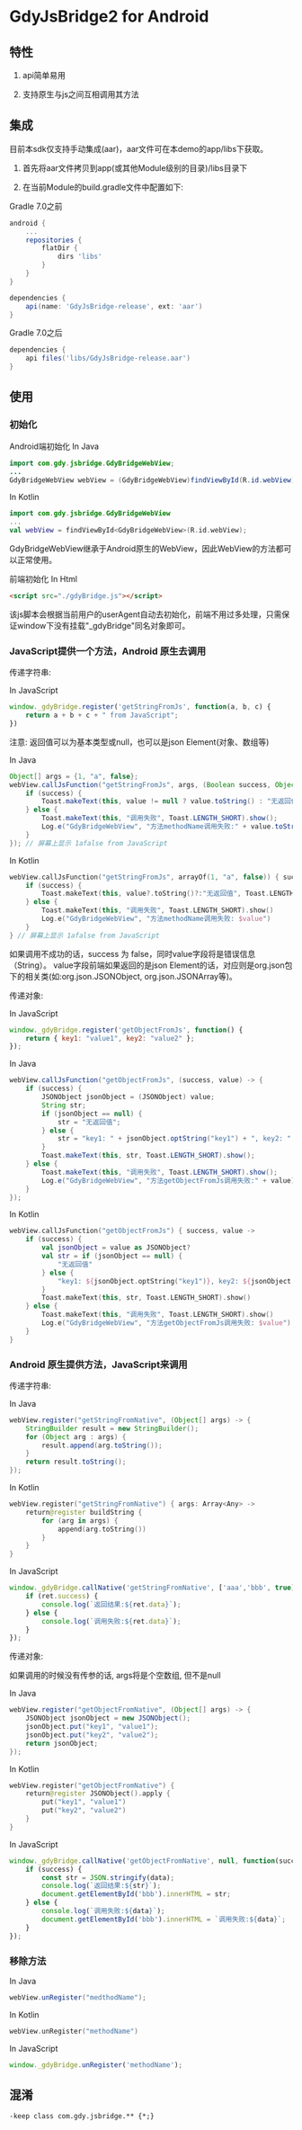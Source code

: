 # GdyJsBridge2 for Android

## 特性

1. api简单易用

2. 支持原生与js之间互相调用其方法

## 集成

目前本sdk仅支持手动集成(aar)，aar文件可在本demo的app/libs下获取。

1. 首先将aar文件拷贝到app(或其他Module级别的目录)/libs目录下

2. 在当前Module的build.gradle文件中配置如下:

Gradle 7.0之前

```groovy
android {
	...
	repositories {
		flatDir {
			dirs 'libs'
		}
	}
}

dependencies {
	api(name: 'GdyJsBridge-release', ext: 'aar')
}

```

Gradle 7.0之后
```groovy
dependencies {
	api files('libs/GdyJsBridge-release.aar')
}
```

## 使用

### 初始化

Android端初始化
In Java
```java
import com.gdy.jsbridge.GdyBridgeWebView;
...
GdyBridgeWebView webView = (GdyBridgeWebView)findViewById(R.id.webView);
```

In Kotlin
```kotlin
import com.gdy.jsbridge.GdyBridgeWebView
...
val webView = findViewById<GdyBridgeWebView>(R.id.webView);
```
GdyBridgeWebView继承于Android原生的WebView，因此WebView的方法都可以正常使用。

前端初始化
In Html
```html
<script src="./gdyBridge.js"></script>
```
该js脚本会根据当前用户的userAgent自动去初始化，前端不用过多处理，只需保证window下没有挂载"\_gdyBridge"同名对象即可。


### JavaScript提供一个方法，Android 原生去调用

传递字符串:

In JavaScript
```javascript
window._gdyBridge.register('getStringFromJs', function(a, b, c) {
	return a + b + c + " from JavaScript";
})
```
注意: 返回值可以为基本类型或null，也可以是json Element(对象、数组等)

In Java
```java
Object[] args = {1, "a", false};
webView.callJsFunction("getStringFromJs", args, (Boolean success, Object value) -> {
	if (success) {
		Toast.makeText(this, value != null ? value.toString() : "无返回值", Toast.LENGTH_SHORT).show();
	} else {
		Toast.makeText(this, "调用失败", Toast.LENGTH_SHORT).show();
		Log.e("GdyBridgeWebView", "方法methodName调用失败:" + value.toString());
	}
}); // 屏幕上显示 1afalse from JavaScript
```

In Kotlin
```kotlin
webView.callJsFunction("getStringFromJs", arrayOf(1, "a", false)) { success: Boolean, value: Any? ->
	if (success) {
		Toast.makeText(this, value?.toString()?:"无返回值", Toast.LENGTH_SHORT).show()
	} else {
		Toast.makeText(this, "调用失败", Toast.LENGTH_SHORT).show()
		Log.e("GdyBridgeWebView", "方法methodName调用失败: $value")
	}
} // 屏幕上显示 1afalse from JavaScript
```
如果调用不成功的话，success 为 false，同时value字段将是错误信息（String）。
value字段前端如果返回的是json Element的话，对应则是org.json包下的相关类(如:org.json.JSONObject, org.json.JSONArray等)。

传递对象:

In JavaScript 
```javascript
window._gdyBridge.register('getObjectFromJs', function() {
	return { key1: "value1", key2: "value2" };
});
```

In Java
```java
webView.callJsFunction("getObjectFromJs", (success, value) -> {
	if (success) {
		JSONObject jsonObject = (JSONObject) value;
		String str;
		if (jsonObject == null) {
			str = "无返回值";
		} else {
			str = "key1: " + jsonObject.optString("key1") + ", key2: " + jsonObject.optString("key2");
		}
		Toast.makeText(this, str, Toast.LENGTH_SHORT).show();
	} else {
		Toast.makeText(this, "调用失败", Toast.LENGTH_SHORT).show();
		Log.e("GdyBridgeWebView", "方法getObjectFromJs调用失败:" + value);
	}
});
```

In Kotlin
```kotlin
webView.callJsFunction("getObjectFromJs") { success, value ->
	if (success) {
		val jsonObject = value as JSONObject?
		val str = if (jsonObject == null) {
			"无返回值"
		} else {
			"key1: ${jsonObject.optString("key1")}, key2: ${jsonObject.optString("key2")}"
		}
		Toast.makeText(this, str, Toast.LENGTH_SHORT).show()
	} else {
		Toast.makeText(this, "调用失败", Toast.LENGTH_SHORT).show()
		Log.e("GdyBridgeWebView", "方法getObjectFromJs调用失败: $value")
	}
}
```

### Android 原生提供方法，JavaScript来调用

传递字符串:

In Java
```java
webView.register("getStringFromNative", (Object[] args) -> {
	StringBuilder result = new StringBuilder();
	for (Object arg : args) {
		result.append(arg.toString());
	}
	return result.toString();
});
```

In Kotlin
```kotlin
webView.register("getStringFromNative") { args: Array<Any> -> 
	return@register buildString {
		for (arg in args) {
			append(arg.toString())
		}
	}
}
```

In JavaScript
```javascript
window._gdyBridge.callNative('getStringFromNative', ['aaa','bbb', true], function(ret) {
	if (ret.success) {
		console.log(`返回结果:${ret.data}`);
	} else {
		console.log(`调用失败:${ret.data}`);
	}
});
```

传递对象:

如果调用的时候没有传参的话, args将是个空数组, 但不是null

In Java
```java
webView.register("getObjectFromNative", (Object[] args) -> {
	JSONObject jsonObject = new JSONObject();
	jsonObject.put("key1", "value1");
	jsonObject.put("key2", "value2");
	return jsonObject;
});
```

In Kotlin
```kotlin
webView.register("getObjectFromNative") {
	return@register JSONObject().apply {
		put("key1", "value1")
		put("key2", "value2")
	}
}
```

In JavaScript
```javascript 
window._gdyBridge.callNative('getObjectFromNative', null, function(success, data) {
	if (success) {
		const str = JSON.stringify(data);
		console.log(`返回结果:${str}`);
		document.getElementById('bbb').innerHTML = str;
	} else {
		console.log(`调用失败:${data}`);
		document.getElementById('bbb').innerHTML = `调用失败:${data}`;
	}
});
```
### 移除方法

In Java
```java
webView.unRegister("medthodName");

```

In Kotlin
```kotlin
webView.unRegister("methodName")
```

In JavaScript
```javascript
window._gdyBridge.unRegister('methodName');
```

## 混淆

```
-keep class com.gdy.jsbridge.** {*;}
```
